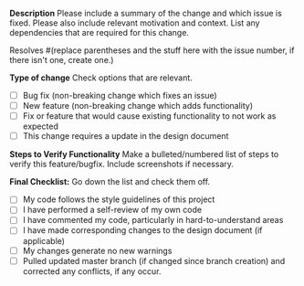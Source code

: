 **Description**
Please include a summary of the change and which issue is fixed. Please also include relevant motivation and context. List any dependencies that are required for this change.

Resolves #(replace parentheses and the stuff here with the issue number, if there isn't one, create one.) 

**Type of change**
Check options that are relevant.

- [ ] Bug fix (non-breaking change which fixes an issue)
- [ ] New feature (non-breaking change which adds functionality)
- [ ] Fix or feature that would cause existing functionality to not work as expected
- [ ] This change requires a update in the design document

**Steps to Verify Functionality**
Make a bulleted/numbered list of steps to verify this feature/bugfix. Include screenshots if necessary.

**Final Checklist:**
Go down the list and check them off.

- [ ] My code follows the style guidelines of this project
- [ ] I have performed a self-review of my own code
- [ ] I have commented my code, particularly in hard-to-understand areas
- [ ] I have made corresponding changes to the design document (if applicable)
- [ ] My changes generate no new warnings
- [ ] Pulled updated master branch (if changed since branch creation) and corrected any conflicts, if any occur.